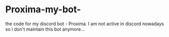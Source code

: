 # Proxima-my-bot-
the code for my discord bot - Proxima. I am not active in discord nowadays so i don't maintain this bot anymore...

